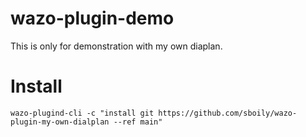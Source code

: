 # wazo-plugin-demo

This is only for demonstration with my own diaplan.

# Install

    wazo-plugind-cli -c "install git https://github.com/sboily/wazo-plugin-my-own-dialplan --ref main"
